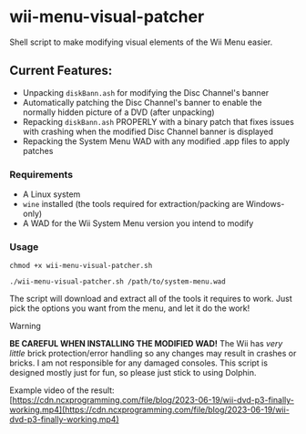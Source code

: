 # wii-menu-visual-patcher
Shell script to make modifying visual elements of the Wii Menu easier.
## Current Features:
- Unpacking `diskBann.ash` for modifying the Disc Channel's banner
- Automatically patching the Disc Channel's banner to enable the normally hidden picture of a DVD (after unpacking)
- Repacking `diskBann.ash` PROPERLY with a binary patch that fixes issues with crashing when the modified Disc Channel banner is displayed
- Repacking the System Menu WAD with any modified .app files to apply patches
### Requirements
- A Linux system
- `wine` installed (the tools required for extraction/packing are Windows-only)
- A WAD for the Wii System Menu version you intend to modify
### Usage
`chmod +x wii-menu-visual-patcher.sh`

`./wii-menu-visual-patcher.sh /path/to/system-menu.wad`

The script will download and extract all of the tools it requires to work. Just pick the options you want from the menu, and let it do the work!

> [!WARNING]  
> **BE CAREFUL WHEN INSTALLING THE MODIFIED WAD!**
> The Wii has *very little* brick protection/error handling so any changes may result in crashes or bricks. I am not responsible for any damaged consoles. This script is designed mostly just for fun, so please just stick to using Dolphin.


Example video of the result: [https://cdn.ncxprogramming.com/file/blog/2023-06-19/wii-dvd-p3-finally-working.mp4](https://cdn.ncxprogramming.com/file/blog/2023-06-19/wii-dvd-p3-finally-working.mp4)
